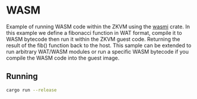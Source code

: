 # WASM

Example of running WASM code within the ZKVM using the [wasmi](https://crates.io/crates/wasmi) crate. In this example we define a fibonacci function in WAT format, compile it to WASM bytecode then run it within the ZKVM guest code. Returning the result of the fib() function back to the host. This sample can be extended to run arbitrary WAT/WASM modules or run a specific WASM bytecode if you compile the WASM code into the guest image.

## Running

```bash
cargo run --release
```
